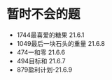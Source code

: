 # 暂时不会的题

- 1744最喜爱的糖果 21.6.1
- 1049最后一块石头的重量 21.6.8
- 474一和零 21.6.6
- 494目标和 21.6.7
- 879盈利计划-21.6.9